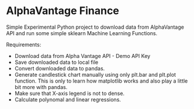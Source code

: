 # AlphaVantage Finance
Simple Experimental Python project to download data from AlphaVantage API and run some simple sklearn Machine Learning Functions.

Requirements:
* Download data from Alpha Vantage API - Demo API Key
* Save downloaded data to local file
* Convert downloaded data to pandas.
* Generate candlestick chart manually using only plt.bar and plt.plot function. This is only to learn how matplotlib works and also play a little bit more with pandas. 
* Make sure that X-axis legend is not to dense. 
* Calculate polynomal and linear regressions. 

